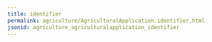 ```yaml
---
title: identifier
permalink: agriculture/AgriculturalApplication.identifier.html
jsonid: agriculture_agriculturalapplication_identifier
---
```

